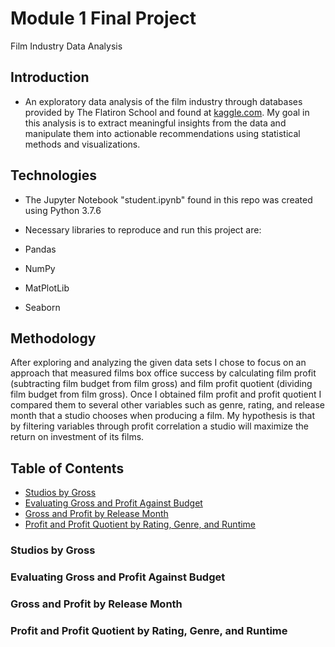 # Module 1 Final Project

Film Industry Data Analysis

## Introduction

   * An exploratory data analysis of the film industry through databases provided by The Flatiron School and found at [kaggle.com](https://www.kaggle.com). My goal in this analysis is to extract meaningful insights from the data and manipulate them into actionable recommendations using statistical methods and visualizations.

## Technologies
* The Jupyter Notebook "student.ipynb" found in this repo was created using Python 3.7.6


* Necessary libraries to reproduce and run this project are:
 * Pandas
 * NumPy
 * MatPlotLib
 * Seaborn

## Methodology

After exploring and analyzing the given data sets I chose to focus on an approach that measured films box office success by calculating film profit (subtracting film budget from film gross) and film profit quotient (dividing film budget from film gross). Once I obtained film profit and profit quotient I compared them to several other variables such as genre, rating, and release month that a studio chooses when producing a film. My hypothesis is that by filtering variables through profit correlation a studio will maximize the return on investment of its films.

## Table of Contents

* [Studios by Gross](#studio)
* [Evaluating Gross and Profit Against Budget](#budget)
* [Gross and Profit by Release Month](#month)
* [Profit and Profit Quotient by Rating, Genre, and Runtime](#rgr)

<a name="studio"></a>
### Studios by Gross


<a name="budget"></a>
### Evaluating Gross and Profit Against Budget


<a name="month"></a>
### Gross and Profit by Release Month


<a name="rgr"></a>
### Profit and Profit Quotient by Rating, Genre, and Runtime



